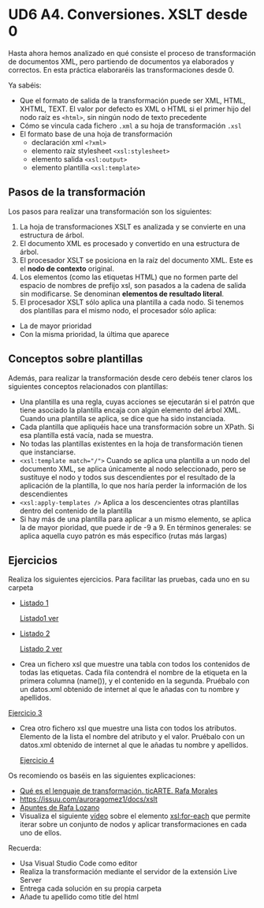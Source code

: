 # UD6 A4. Conversiones. XSLT desde 0

Hasta ahora hemos analizado en qué consiste el proceso de transformación de documentos XML, pero partiendo de documentos ya elaborados y correctos.
En esta práctica elaboraréis las transformaciones desde 0. 

Ya sabéis:
- Que el formato de salida de la transformación puede ser XML, HTML, XHTML, TEXT. El valor por defecto es XML o HTML  si el primer hijo del nodo raíz es `<html>`, sin ningún nodo de texto precedente
- Cómo se vincula cada fichero `.xml` a su hoja de transformación `.xsl`
- El formato base de una hoja de transformación
  - declaración xml `<?xml>`
  - elemento raíz stylesheet `<xsl:stylesheet>` 
  - elemento salida `<xsl:output>`
  - elemento plantilla `<xsl:template>` 
 
 
## Pasos de la transformación
Los pasos para realizar una transformación son los siguientes:

1. La hoja de transformaciones XSLT es analizada y se convierte en una estructura de árbol.
2. El documento XML es procesado y convertido en una estructura de árbol.
3. El procesador XSLT se posiciona en la raíz del documento XML. Este es el **nodo de contexto** original.
4. Los elementos (como las etiquetas HTML) que no formen parte del espacio de nombres de prefijo xsl, son pasados a la cadena de salida sin modificarse. Se
denominan **elementos de resultado literal**.
5. El procesador XSLT sólo aplica una plantilla a cada nodo. Si tenemos dos plantillas para el mismo nodo, el procesador sólo aplica:
  - La de mayor prioridad
  - Con la misma prioridad, la última que aparece 

## Conceptos sobre plantillas
Además, para realizar la transformación desde cero debéis tener claros los siguientes conceptos relacionados con plantillas:
- Una plantilla es una regla, cuyas acciones se ejecutarán si el patrón que tiene asociado la plantilla encaja con algún elemento del árbol XML. Cuando una plantilla se aplica, se dice que ha sido instanciada.
- Cada plantilla que apliquéis hace una transformación sobre un XPath. Si esa plantilla está vacía, nada se muestra.
- No todas las plantillas existentes en la hoja de transformación tienen que instanciarse. 
- `<xsl:template match="/">` Cuando se aplica una plantilla a un nodo del documento XML, se aplica únicamente al nodo seleccionado, pero se sustituye el nodo y todos sus descendientes por el resultado de la aplicación de la plantilla, lo que nos haría perder la información de los descendientes
- `<xsl:apply-templates />` Aplica a los descencientes otras plantillas dentro del contenido de la plantilla        
- Si hay más de una plantilla para aplicar a un mismo elemento, se aplica la de mayor pioridad, que puede ir de -9 a 9. En términos generales: se aplica aquella cuyo patrón es más específico (rutas más largas)

## Ejercicios
Realiza los siguientes ejercicios. Para facilitar las pruebas, cada uno en su carpeta
- [Listado 1](https://www.mclibre.org/consultar/xml/ejercicios/xslt-1.html#ejercicio-1.)
  
  [Listado1 ver](listado1/)
  
- [Listado 2](https://www.ticarte.com/contenido/ejercicios-practicos-de-xslt)

  [Listado 2 ver](listado2/)

- Crea un fichero xsl que muestre una tabla con todos los contenidos de todas las etiquetas. Cada fila contendrá el nombre de la etiqueta en la primera columna (name()), y el contenido en la segunda. Pruébalo con un datos.xml obtenido de internet al que le añadas con tu nombre y apellidos.
  
[Ejercicio 3](Ejercicio3/)

- Crea otro fichero xsl que muestre una lista con todos los atributos. Elemento de la lista el nombre del atributo y el valor. Pruébalo con un datos.xml obtenido de internet al que le añadas tu nombre y apellidos.
  
  [Ejercicio 4](Ejercicio4/)

Os recomiendo os baséis en las siguientes explicaciones:
- [Qué es el lenguaje de transformación. ticARTE. Rafa Morales ](https://www.ticarte.com/contenido/que-es-el-lenguaje-de-transformacion-xslt)
- https://issuu.com/auroragomez1/docs/xslt
- [Apuntes de Rafa Lozano](XSLT.pdf)
- Visualiza el siguiente  [vídeo](https://youtu.be/ZfNtjN5sdNU) sobre el elemento <xsl:for-each> que permite iterar sobre un conjunto de nodos y aplicar transformaciones en cada uno de ellos.

Recuerda:
- Usa Visual Studio Code como editor
- Realiza la transformación mediante el servidor de la extensión Live Server
- Entrega cada solución en su propia carpeta
- Añade tu apellido como title del html
